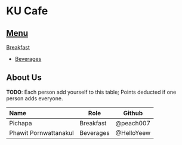 # KU Cafe

## [Menu](Menu.md)
[Breakfast](Menu.md#Breakfast)

- [Beverages](Menu.md#Beverages)

## About Us

**TODO**: Each person add yourself to this table; Points deducted if one person adds everyone.

| Name      | Role      | Github          |
|:----------|-----------|-----------------|
| Pichapa   | Breakfast | @peach007
| Phawit Pornwattanakul | Beverages | @HelloYeew |
